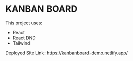 # KANBAN BOARD

This project uses:
- React
- React DND
- Tailwind


Deployed Site Link: https://kanbanboard-demo.netlify.app/